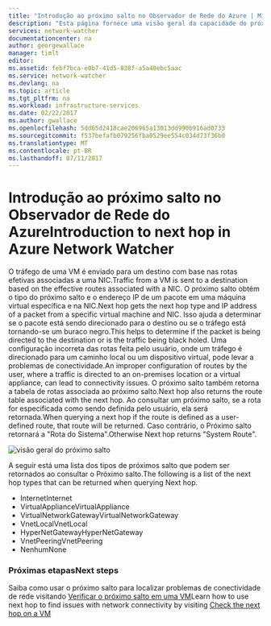 ```yaml
---
title: "Introdução ao próximo salto no Observador de Rede do Azure | Microsoft Docs"
description: "Esta página fornece uma visão geral da capacidade do próximo salto do Observador de Rede"
services: network-watcher
documentationcenter: na
author: georgewallace
manager: timlt
editor: 
ms.assetid: febf7bca-e0b7-41d5-838f-a5a40ebc5aac
ms.service: network-watcher
ms.devlang: na
ms.topic: article
ms.tgt_pltfrm: na
ms.workload: infrastructure-services
ms.date: 02/22/2017
ms.author: gwallace
ms.openlocfilehash: 5dd65d2418cae206965a13013dd990b916ad0733
ms.sourcegitcommit: f537befafb079256fba0529ee554c034d73f36b0
ms.translationtype: MT
ms.contentlocale: pt-BR
ms.lasthandoff: 07/11/2017
---
```

# <a name="introduction-to-next-hop-in-azure-network-watcher"></a><span data-ttu-id="9fd58-103">Introdução ao próximo salto no Observador de Rede do Azure</span><span class="sxs-lookup"><span data-stu-id="9fd58-103">Introduction to next hop in Azure Network Watcher</span></span>

<span data-ttu-id="9fd58-104">O tráfego de uma VM é enviado para um destino com base nas rotas efetivas associadas a uma NIC.</span><span class="sxs-lookup"><span data-stu-id="9fd58-104">Traffic from a VM is sent to a destination based on the effective routes associated with a NIC.</span></span> <span data-ttu-id="9fd58-105">O próximo salto obtém o tipo do próximo salto e o endereço IP de um pacote em uma máquina virtual específica e na NIC.</span><span class="sxs-lookup"><span data-stu-id="9fd58-105">Next hop gets the next hop type and IP address of a packet from a specific virtual machine and NIC.</span></span> <span data-ttu-id="9fd58-106">Isso ajuda a determinar se o pacote está sendo direcionado para o destino ou se o tráfego está tornando-se um buraco negro.</span><span class="sxs-lookup"><span data-stu-id="9fd58-106">This helps to determine if the packet is being directed to the destination or is the traffic being black holed.</span></span> <span data-ttu-id="9fd58-107">Uma configuração incorreta das rotas feita pelo usuário, onde um tráfego é direcionado para um caminho local ou um dispositivo virtual, pode levar a problemas de conectividade.</span><span class="sxs-lookup"><span data-stu-id="9fd58-107">An improper configuration of routes by the user, where a traffic is directed to an on-premises location or a virtual appliance, can lead to connectivity issues.</span></span> <span data-ttu-id="9fd58-108">O próximo salto também retorna a tabela de rotas associada ao próximo salto.</span><span class="sxs-lookup"><span data-stu-id="9fd58-108">Next hop also returns the route table associated with the next hop.</span></span> <span data-ttu-id="9fd58-109">Ao consultar um próximo salto, se a rota for especificada como sendo definida pelo usuário, ela será retornada.</span><span class="sxs-lookup"><span data-stu-id="9fd58-109">When querying a next hop if the route is defined as a user-defined route, that route will be returned.</span></span> <span data-ttu-id="9fd58-110">Caso contrário, o Próximo salto retornará a "Rota do Sistema".</span><span class="sxs-lookup"><span data-stu-id="9fd58-110">Otherwise Next hop returns "System Route".</span></span>

![visão geral do próximo salto][1]

<span data-ttu-id="9fd58-112">A seguir está uma lista dos tipos de próximos salto que podem ser retornados ao consultar o Próximo salto.</span><span class="sxs-lookup"><span data-stu-id="9fd58-112">The following is a list of the next hop types that can be returned when querying Next hop.</span></span>

* <span data-ttu-id="9fd58-113">Internet</span><span class="sxs-lookup"><span data-stu-id="9fd58-113">Internet</span></span>
* <span data-ttu-id="9fd58-114">VirtualAppliance</span><span class="sxs-lookup"><span data-stu-id="9fd58-114">VirtualAppliance</span></span>
* <span data-ttu-id="9fd58-115">VirtualNetworkGateway</span><span class="sxs-lookup"><span data-stu-id="9fd58-115">VirtualNetworkGateway</span></span>
* <span data-ttu-id="9fd58-116">VnetLocal</span><span class="sxs-lookup"><span data-stu-id="9fd58-116">VnetLocal</span></span>
* <span data-ttu-id="9fd58-117">HyperNetGateway</span><span class="sxs-lookup"><span data-stu-id="9fd58-117">HyperNetGateway</span></span>
* <span data-ttu-id="9fd58-118">VnetPeering</span><span class="sxs-lookup"><span data-stu-id="9fd58-118">VnetPeering</span></span>
* <span data-ttu-id="9fd58-119">Nenhum</span><span class="sxs-lookup"><span data-stu-id="9fd58-119">None</span></span>

### <a name="next-steps"></a><span data-ttu-id="9fd58-120">Próximas etapas</span><span class="sxs-lookup"><span data-stu-id="9fd58-120">Next steps</span></span>

<span data-ttu-id="9fd58-121">Saiba como usar o próximo salto para localizar problemas de conectividade de rede visitando [Verificar o próximo salto em uma VM](network-watcher-check-next-hop-portal.md)</span><span class="sxs-lookup"><span data-stu-id="9fd58-121">Learn how to use next hop to find issues with network connectivity by visiting [Check the next hop on a VM](network-watcher-check-next-hop-portal.md)</span></span>

<!--Image references-->
[1]: ./media/network-watcher-next-hop-overview/figure1.png













